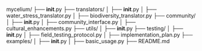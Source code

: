 mycelium/
├── __init__.py
├── translators/
│   ├── __init__.py
│   ├── water_stress_translator.py
│   ├── biodiversity_translator.py
├── community/
│   ├── __init__.py
│   ├── community_interface.py
│   ├── cultural_enhancements.py
├── utils/
│   ├── __init__.py
├── testing/
│   ├── __init__.py
│   ├── field_testing_protocol.py
│   ├── implementation_plan.py
├── examples/
│   ├── __init__.py
│   ├── basic_usage.py
├── README.md
